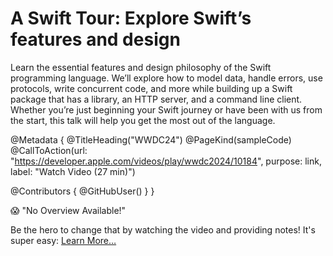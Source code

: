 # A Swift Tour: Explore Swift’s features and design

Learn the essential features and design philosophy of the Swift programming language. We’ll explore how to model data, handle errors, use protocols, write concurrent code, and more while building up a Swift package that has a library, an HTTP server, and a command line client. Whether you’re just beginning your Swift journey or have been with us from the start, this talk will help you get the most out of the language.

@Metadata {
   @TitleHeading("WWDC24")
   @PageKind(sampleCode)
   @CallToAction(url: "https://developer.apple.com/videos/play/wwdc2024/10184", purpose: link, label: "Watch Video (27 min)")

   @Contributors {
      @GitHubUser(<replace this with your GitHub handle>)
   }
}

😱 "No Overview Available!"

Be the hero to change that by watching the video and providing notes! It's super easy:
 [Learn More…](https://wwdcnotes.com/documentation/wwdcnotes/contributing)
